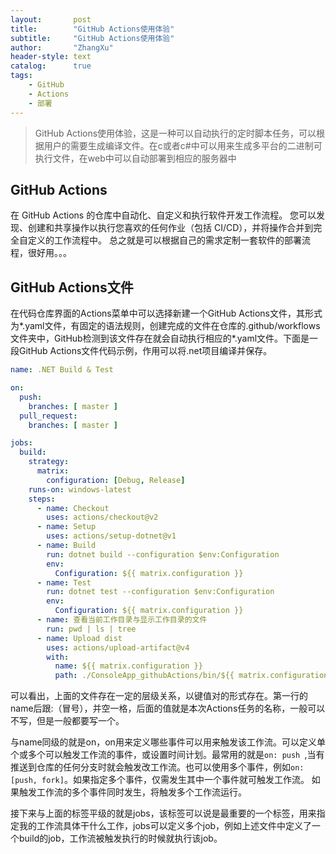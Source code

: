 ```yaml
---
layout:       post
title:        "GitHub Actions使用体验"
subtitle:     "GitHub Actions使用体验"
author:       "ZhangXu"
header-style: text
catalog:      true
tags:
    - GitHub
    - Actions
    - 部署
---
```


> GitHub Actions使用体验，这是一种可以自动执行的定时脚本任务，可以根据用户的需要生成编译文件。在c或者c#中可以用来生成多平台的二进制可执行文件，在web中可以自动部署到相应的服务器中

## GitHub Actions
在 GitHub Actions 的仓库中自动化、自定义和执行软件开发工作流程。 您可以发现、创建和共享操作以执行您喜欢的任何作业（包括 CI/CD），并将操作合并到完全自定义的工作流程中。
总之就是可以根据自己的需求定制一套软件的部署流程，很好用。。。
## GitHub Actions文件
在代码仓库界面的Actions菜单中可以选择新建一个GitHub Actions文件，其形式为*.yaml文件，有固定的语法规则，创建完成的文件在仓库的.github/workflows文件夹中，GitHub检测到该文件存在就会自动执行相应的*.yaml文件。下面是一段GitHub Actions文件代码示例，作用可以将.net项目编译并保存。

```yaml
name: .NET Build & Test

on:
  push:
    branches: [ master ]
  pull_request:
    branches: [ master ]

jobs:
  build:
    strategy:
      matrix:
        configuration: [Debug, Release]
    runs-on: windows-latest
    steps:
      - name: Checkout
        uses: actions/checkout@v2
      - name: Setup
        uses: actions/setup-dotnet@v1
      - name: Build
        run: dotnet build --configuration $env:Configuration
        env:
          Configuration: ${{ matrix.configuration }}
      - name: Test
        run: dotnet test --configuration $env:Configuration
        env:
          Configuration: ${{ matrix.configuration }}
      - name: 查看当前工作目录与显示工作目录的文件
        run: pwd | ls | tree
      - name: Upload dist
        uses: actions/upload-artifact@v4
        with:
          name: ${{ matrix.configuration }}
          path: ./ConsoleApp_githubActions/bin/${{ matrix.configuration }}/net8.0/*.exe
```

可以看出，上面的文件存在一定的层级关系，以键值对的形式存在。第一行的name后跟:（冒号），并空一格，后面的值就是本次Actions任务的名称，一般可以不写，但是一般都要写一个。

与name同级的就是on，on用来定义哪些事件可以用来触发该工作流。可以定义单个或多个可以触发工作流的事件，或设置时间计划。最常用的就是`on: push `,当有推送到仓库的任何分支时就会触发改工作流。也可以使用多个事件，例如`on: [push, fork]`。如果指定多个事件，仅需发生其中一个事件就可触发工作流。 如果触发工作流的多个事件同时发生，将触发多个工作流运行。

接下来与上面的标签平级的就是jobs，该标签可以说是最重要的一个标签，用来指定我的工作流具体干什么工作，jobs可以定义多个job，例如上述文件中定义了一个build的job，工作流被触发执行的时候就执行该job。

